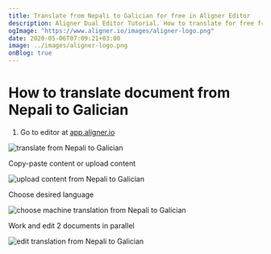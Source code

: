 ```yaml
---
title: Translate from Nepali to Galician for free in Aligner Editor
description: Aligner Dual Editor Tutorial. How to translate for free from Nepali to Galician. Aligner is multilingual document management platform. 
ogImage: "https://www.aligner.io/images/aligner-logo.png"
date: 2020-05-06T07:09:21+03:00
image: ../images/aligner-logo.png
onBlog: true
---
```


# How to translate document from Nepali to Galician

1. Go to editor at [app.aligner.io](https://app.aligner.io "Aligner App web page")

![translate from Nepali to Galician](../aligner-blank-editor.png "translate from Nepali to Galician")

Copy-paste content or upload content

![upload content from Nepali to Galician](../aligner-uploaded-document.png "upload content from Nepali to Galician")

Choose desired language

![choose machine translation from Nepali to Galician](../aligner-language-dropdown.png "choose machine translation from Nepali to Galician")

Work and edit 2 documents in parallel

![edit translation from Nepali to Galician](../aligner-double-sitded-editor.png "edit translation from Nepali to Galician")

